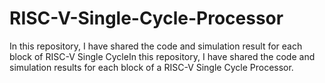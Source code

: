 # RISC-V-Single-Cycle-Processor
In this repository, I have shared the code and simulation result for each block of RISC-V Single CycleIn this repository, I have shared the code and simulation results for each block of a RISC-V Single Cycle Processor. 
